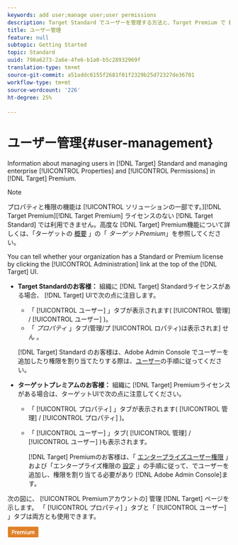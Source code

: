```yaml
---
keywords: add user;manage user;user permissions
description: Target Standard でユーザーを管理する方法と、Target Premium で Enterprise プロパティと権限を管理する方法について説明します。
title: ユーザー管理
feature: null
subtopic: Getting Started
topic: Standard
uuid: 798a6273-2a6e-4fe6-b1a0-b5c28932969f
translation-type: tm+mt
source-git-commit: a51addc6155f2681f01f2329b25d72327de36701
workflow-type: tm+mt
source-wordcount: '226'
ht-degree: 25%

---
```



# ユーザー管理{#user-management}

Information about managing users in [!DNL Target] Standard and managing enterprise [!UICONTROL Properties] and [!UICONTROL Permissions] in [!DNL Target] Premium.

>[!NOTE]
>
>プロパティと権限の機能は [!UICONTROL  ソリューションの一部です。][!DNL Target Premium][!DNL Target Premium] ライセンスのない [!DNL Target Standard] では利用できません。高度な [!DNL Target] Premium機能について詳しくは、「ターゲットの [概要](/help/c-intro/intro.md#premium) 」の「 *ターゲットPremium*」を参照してください。

You can tell whether your organization has a Standard or Premium license by clicking the [!UICONTROL Administration] link at the top of the [!DNL Target] UI.

* **Target Standardのお客様：** 組織に [!DNL Target] Standardライセンスがある場合、 [!DNL Target] UIで次の点に注目します。

   * 「 [!UICONTROL ユーザー] 」タブが表示されます( [!UICONTROL 管理] / [!UICONTROL ユーザー] )。
   * 「 *プロパティ* 」タブ(管理/プ [!UICONTROL ロパティ)は表示されま] せん  。

   [!DNL Target] Standard のお客様は、Adobe Admin Console でユーザーを追加したり権限を割り当てたりする際は、[ユーザー](/help/administrating-target/c-user-management/c-user-management/user-management.md)の手順に従ってください。

* **ターゲットプレミアムのお客様：** 組織に [!DNL Target] Premiumライセンスがある場合は、ターゲットUIで次の点に注意してください。

   * 「 [!UICONTROL プロパティ] 」タブが表示されます( [!UICONTROL 管理] / [!UICONTROL プロパティ] )。
   * 「 [!UICONTROL ユーザー] 」タブ( [!UICONTROL 管理] / [!UICONTROL ユーザー] )も表示されます。

      [!DNL Target] Premiumのお客様は、「 [エンタープライズユーザー権限](../../administrating-target/c-user-management/property-channel/property-channel.md#concept_E396B16FA2024ADBA27BC056138F9838) 」および「エンタープライズ権限の [設定](../../administrating-target/c-user-management/property-channel/properties-overview.md#concept_22F2855DBF0D4754B9460F5D68749C71) 」の手順に従って、でユーザーを追加し、権限を割り当てる必要があり [!DNL Adobe Admin Console]ます。

次の図に、 [!UICONTROL Premiumアカウントの] 管理 [!DNL Target] ページを示します。 「 [!UICONTROL プロパティ] 」タブと「 [!UICONTROL ユーザー] 」タブは両方とも使用できます。

![「管理」タブ](/help/administrating-target/assets/premium.png)

